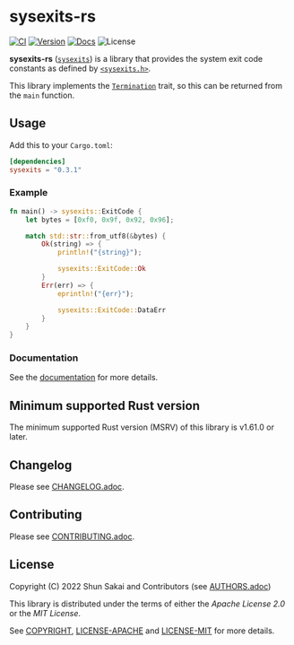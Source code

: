 # sysexits-rs

[![CI][ci-badge]][ci-url]
[![Version][version-badge]][version-url]
[![Docs][docs-badge]][docs-url]
![License][license-badge]

**sysexits-rs** ([`sysexits`][version-url]) is a library that provides the
system exit code constants as defined by [`<sysexits.h>`][sysexits-man-url].

This library implements the [`Termination`][termination-docs-url] trait, so
this can be returned from the `main` function.

## Usage

Add this to your `Cargo.toml`:

```toml
[dependencies]
sysexits = "0.3.1"
```

### Example

```rust
fn main() -> sysexits::ExitCode {
    let bytes = [0xf0, 0x9f, 0x92, 0x96];

    match std::str::from_utf8(&bytes) {
        Ok(string) => {
            println!("{string}");

            sysexits::ExitCode::Ok
        }
        Err(err) => {
            eprintln!("{err}");

            sysexits::ExitCode::DataErr
        }
    }
}
```

### Documentation

See the [documentation][docs-url] for more details.

## Minimum supported Rust version

The minimum supported Rust version (MSRV) of this library is v1.61.0 or later.

## Changelog

Please see [CHANGELOG.adoc](CHANGELOG.adoc).

## Contributing

Please see [CONTRIBUTING.adoc](CONTRIBUTING.adoc).

## License

Copyright (C) 2022 Shun Sakai and Contributors (see
[AUTHORS.adoc](AUTHORS.adoc))

This library is distributed under the terms of either the _Apache License 2.0_
or the _MIT License_.

See [COPYRIGHT](COPYRIGHT), [LICENSE-APACHE](LICENSE-APACHE) and
[LICENSE-MIT](LICENSE-MIT) for more details.

[ci-badge]: https://github.com/sorairolake/sysexits-rs/workflows/CI/badge.svg
[ci-url]: https://github.com/sorairolake/sysexits-rs/actions?query=workflow%3ACI
[version-badge]: https://img.shields.io/crates/v/sysexits
[version-url]: https://crates.io/crates/sysexits
[docs-badge]: https://img.shields.io/docsrs/sysexits
[docs-url]: https://docs.rs/sysexits
[license-badge]: https://img.shields.io/crates/l/sysexits
[sysexits-man-url]: https://man.openbsd.org/sysexits
[termination-docs-url]: https://doc.rust-lang.org/std/process/trait.Termination.html
